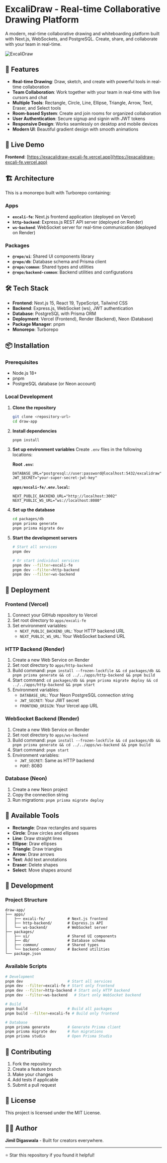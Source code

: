 # ExcaliDraw - Real-time Collaborative Drawing Platform

A modern, real-time collaborative drawing and whiteboarding platform built with Next.js, WebSockets, and PostgreSQL. Create, share, and collaborate with your team in real-time.

![ExcaliDraw](https://exacalidraw-excali-fe.vercel.app/favicon.svg)

## 🌟 Features

- **Real-time Drawing**: Draw, sketch, and create with powerful tools in real-time collaboration
- **Team Collaboration**: Work together with your team in real-time with live cursors and chat
- **Multiple Tools**: Rectangle, Circle, Line, Ellipse, Triangle, Arrow, Text, Eraser, and Select tools
- **Room-based System**: Create and join rooms for organized collaboration
- **User Authentication**: Secure signup and signin with JWT tokens
- **Responsive Design**: Works seamlessly on desktop and mobile devices
- **Modern UI**: Beautiful gradient design with smooth animations

## 🚀 Live Demo

**Frontend**: [https://exacalidraw-excali-fe.vercel.app](https://exacalidraw-excali-fe.vercel.app)

## 🏗️ Architecture

This is a monorepo built with Turborepo containing:

### Apps
- **`excali-fe`**: Next.js frontend application (deployed on Vercel)
- **`http-backend`**: Express.js REST API server (deployed on Render)
- **`ws-backend`**: WebSocket server for real-time communication (deployed on Render)

### Packages
- **`@repo/ui`**: Shared UI components library
- **`@repo/db`**: Database schema and Prisma client
- **`@repo/common`**: Shared types and utilities
- **`@repo/backend-common`**: Backend utilities and configurations

## 🛠️ Tech Stack

- **Frontend**: Next.js 15, React 19, TypeScript, Tailwind CSS
- **Backend**: Express.js, WebSocket (ws), JWT authentication
- **Database**: PostgreSQL with Prisma ORM
- **Deployment**: Vercel (Frontend), Render (Backend), Neon (Database)
- **Package Manager**: pnpm
- **Monorepo**: Turborepo

## 📦 Installation

### Prerequisites
- Node.js 18+
- pnpm
- PostgreSQL database (or Neon account)

### Local Development

1. **Clone the repository**
   ```bash
   git clone <repository-url>
   cd draw-app
   ```

2. **Install dependencies**
   ```bash
   pnpm install
   ```

3. **Set up environment variables**
   Create `.env` files in the following locations:
   
   **Root `.env`:**
   ```env
   DATABASE_URL="postgresql://user:password@localhost:5432/excalidraw"
   JWT_SECRET="your-super-secret-jwt-key"
   ```
   
   **`apps/excali-fe/.env.local`:**
   ```env
   NEXT_PUBLIC_BACKEND_URL="http://localhost:3002"
   NEXT_PUBLIC_WS_URL="ws://localhost:8080"
   ```

4. **Set up the database**
   ```bash
   cd packages/db
   pnpm prisma generate
   pnpm prisma migrate dev
   ```

5. **Start the development servers**
   ```bash
   # Start all services
   pnpm dev
   
   # Or start individual services
   pnpm dev --filter=excali-fe
   pnpm dev --filter=http-backend
   pnpm dev --filter=ws-backend
   ```

## 🚀 Deployment

### Frontend (Vercel)
1. Connect your GitHub repository to Vercel
2. Set root directory to `apps/excali-fe`
3. Set environment variables:
   - `NEXT_PUBLIC_BACKEND_URL`: Your HTTP backend URL
   - `NEXT_PUBLIC_WS_URL`: Your WebSocket backend URL

### HTTP Backend (Render)
1. Create a new Web Service on Render
2. Set root directory to `apps/http-backend`
3. Build command: `pnpm install --frozen-lockfile && cd packages/db && pnpm prisma generate && cd ../../apps/http-backend && pnpm build`
4. Start command: `cd packages/db && pnpm prisma migrate deploy && cd ../../apps/http-backend && pnpm start`
5. Environment variables:
   - `DATABASE_URL`: Your Neon PostgreSQL connection string
   - `JWT_SECRET`: Your JWT secret
   - `FRONTEND_ORIGIN`: Your Vercel app URL

### WebSocket Backend (Render)
1. Create a new Web Service on Render
2. Set root directory to `apps/ws-backend`
3. Build command: `pnpm install --frozen-lockfile && cd packages/db && pnpm prisma generate && cd ../../apps/ws-backend && pnpm build`
4. Start command: `pnpm start`
5. Environment variables:
   - `JWT_SECRET`: Same as HTTP backend
   - `PORT`: 8080

### Database (Neon)
1. Create a new Neon project
2. Copy the connection string
3. Run migrations: `pnpm prisma migrate deploy`

## 🎨 Available Tools

- **Rectangle**: Draw rectangles and squares
- **Circle**: Draw circles and ellipses
- **Line**: Draw straight lines
- **Ellipse**: Draw ellipses
- **Triangle**: Draw triangles
- **Arrow**: Draw arrows
- **Text**: Add text annotations
- **Eraser**: Delete shapes
- **Select**: Move shapes around

## 🔧 Development

### Project Structure
```
draw-app/
├── apps/
│   ├── excali-fe/          # Next.js frontend
│   ├── http-backend/       # Express.js API
│   └── ws-backend/         # WebSocket server
├── packages/
│   ├── ui/                 # Shared UI components
│   ├── db/                 # Database schema
│   ├── common/             # Shared types
│   └── backend-common/     # Backend utilities
└── package.json
```

### Available Scripts
```bash
# Development
pnpm dev                    # Start all services
pnpm dev --filter=excali-fe # Start only frontend
pnpm dev --filter=http-backend # Start only HTTP backend
pnpm dev --filter=ws-backend   # Start only WebSocket backend

# Build
pnpm build                  # Build all packages
pnpm build --filter=excali-fe # Build only frontend

# Database
pnpm prisma generate        # Generate Prisma client
pnpm prisma migrate dev     # Run migrations
pnpm prisma studio          # Open Prisma Studio
```

## 🤝 Contributing

1. Fork the repository
2. Create a feature branch
3. Make your changes
4. Add tests if applicable
5. Submit a pull request

## 📄 License

This project is licensed under the MIT License.

## 👨‍💻 Author

**Jimil Digaswala** - Built for creators everywhere.

---

⭐ Star this repository if you found it helpful!
